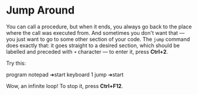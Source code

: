 # Jump Around

You can call a procedure, but when it ends, you always go back to the place where the call was executed from. And sometimes you don't want that — you just want to go to some other section of your code. The `jump` command does exactly that: it goes straight to a desired section, which should be labelled and preceded with `➜` character — to enter it, press **Ctrl+2**.

Try this:

program notepad
➜start
keyboard 1
jump ➜start

Wow, an infinite loop! To stop it, press **Ctrl+F12**.
